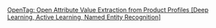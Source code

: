 

[OpenTag: Open Attribute Value Extraction from Product Profiles [Deep Learning, Active Learning, Named Entity Recognition]
](https://arxiv.org/abs/1806.01264)